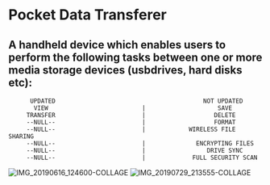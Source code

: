 # Pocket Data Transferer
## A handheld device which enables users to perform the following tasks between one or more media storage devices (usbdrives, hard disks etc):
          UPDATED                                         NOT UPDATED
           VIEW                          |                    SAVE
         TRANSFER                        |                   DELETE
         --NULL--                        |                   FORMAT
         --NULL--                        |            WIRELESS FILE SHARING
         --NULL--                        |              ENCRYPTING FILES
         --NULL--                        |                 DRIVE SYNC
         --NULL--                        |             FULL SECURITY SCAN 
         
   
![IMG_20190616_124600-COLLAGE](https://github.com/ashfaquekhan/version_2/assets/42895491/e37831fa-13f0-4485-8b29-e4a2b25f854f)
![IMG_20190729_213555-COLLAGE](https://github.com/ashfaquekhan/version_2/assets/42895491/2ca00888-9cbf-4d76-ac6f-8aed9209c61a)
   
